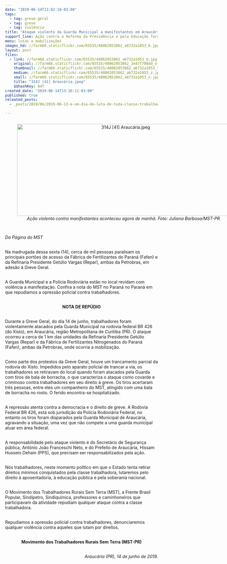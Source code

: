 ```yaml
---
date: "2019-06-14T13:02:18-03:00"
tags:
  - tag: greve-geral
  - tag: greve
  - tag: violência
title: "Ataque violento da Guarda Municipal a manifestantes em Araucária (PR)\n"
support_line: Ação contra a Reforma da Previdência e pela Educação foram reprimidas com violência
menu: lutas e mobilizações
images_hd: //farm66.staticflickr.com/65535/48062053862_a6732a1053_b.jpg
layout: post
files:
  - link: //farm66.staticflickr.com/65535/48062053862_a6732a1053_b.jpg
    original: //farm66.staticflickr.com/65535/48062053862_3e47f708dd_o.jpg
    thumbnail: //farm66.staticflickr.com/65535/48062053862_a6732a1053_t.jpg
    medium: //farm66.staticflickr.com/65535/48062053862_a6732a1053_z.jpg
    small: //farm66.staticflickr.com/65535/48062053862_a6732a1053_n.jpg
    title: "314J [41] Araucária.jpeg"
    $$hashKey: 04T
created_date: "2019-06-14T13:16:11-03:00"
published: true
releated_posts:
  - _posts/2019/06/2019-06-13-e-um-dia-de-luta-de-toda-classe-trabalhadora.md

---
```

<div style="text-align:center">
<figure class="image" style="display:inline-block"><img alt="314J [41] Araucária.jpeg" height="303" src="//farm66.staticflickr.com/65535/48062053862_a6732a1053_b.jpg" width="700" />
<figcaption><em>A&ccedil;&atilde;o violenta contra manifestantes aconteceu agora de manh&atilde;. Foto: Juliana Barbosa/MST-PR</em></figcaption>
</figure>
</div>

<p><br />
<em>Da P&aacute;gina do MST</em><br />
&nbsp;</p>

<p>Na madrugada dessa sexta (14), cerca de mil pessoas paralisam os principais port&otilde;es de acesso da F&aacute;brica de Fertilizantes do Paran&aacute; (Fafen) e da Refinaria Presidente Get&uacute;lio Vargas (Repar), ambas da Petrobras, em ades&atilde;o &agrave; Greve Geral.<br />
&nbsp;</p>

<p>A Guarda Municipal e a Pol&iacute;cia Rodovi&aacute;ria est&atilde;o no local revidam com viol&ecirc;ncia a manifesta&ccedil;&atilde;o. Confira a nota do MST no Paran&aacute; no Paran&aacute; em que repudiamos a opress&atilde;o policial contra trabalhadores.<br />
&nbsp;</p>

<p style="text-align: center;"><strong>NOTA DE REP&Uacute;DIO</strong><br />
&nbsp;</p>

<p>Durante a Greve Geral, do dia 14 de junho, trabalhadores foram violentamente atacados pela Guarda Municipal na rodovia federal BR 426 (do Xisto), em Arauc&aacute;ria, regi&atilde;o Metropolitana de Curitiba (PR). O ataque ocorreu a cerca de 1 km das unidades da Refinaria Presidente Get&uacute;lio Vargas (Repar) e da F&aacute;brica de Fertilizantes Nitrogenados do Paran&aacute; (Fafen), ambas da Petrobras, onde ocorria a mobiliza&ccedil;&atilde;o.<br />
&nbsp;</p>

<p>Como parte dos protestos da Greve Geral, houve um trancamento parcial da rodovia do Xisto. Impedidos pelo aparato policial de trancar a via, os trabalhadores se retiravam do local quando foram atacados pela Guarda com tiros de bala de borracha, o que caracteriza o ataque como covarde e criminoso contra trabalhadores em seu direito &agrave; greve. Os tiros acertaram tr&ecirc;s pessoas, entre eles um companheiro do MST, atingido com uma bala de borracha no rosto. O ferido encontra-se hospitalizado.<br />
&nbsp;</p>

<p>A repress&atilde;o atenta contra a democracia e o direito de greve. A Rodovia Federal BR 426, est&aacute; sob jurisdi&ccedil;&atilde;o da Pol&iacute;cia Rodovi&aacute;ria Federal, no entanto os tiros foram disparados pela Guarda Municipal de Arauc&aacute;ria, agravando a situa&ccedil;&atilde;o, uma vez que n&atilde;o compete a uma guarda municipal atuar em &aacute;rea federal.&nbsp;&nbsp;<br />
&nbsp;</p>

<p>A responsabilidade pelo ataque violento &eacute; do Secret&aacute;rio de Seguran&ccedil;a&nbsp; p&uacute;blica, Ant&ocirc;nio Jo&atilde;o Franceschi Neto, e do Prefeito de Arauc&aacute;ria, Hissam Hussein Dehain (PPS), que precisam ser responsabilizados pela a&ccedil;&atilde;o.<br />
&nbsp;</p>

<p>N&oacute;s trabalhadores, neste momento pol&iacute;tico em que o Estado tenta retirar direitos m&iacute;nimos conquistados pela classe trabalhadora, lutaremos pelo direito &agrave; aposentadoria, &agrave; educa&ccedil;&atilde;o p&uacute;blica e pela soberania nacional.&nbsp;<br />
&nbsp;</p>

<p>O Movimento dos Trabalhadores Rurais Sem Terra (MST), a Frente Brasil Popular, Sindipetro, Sindiqu&iacute;mica, professores e caminhoneiros que participavam da atividade repudiam qualquer ataque contra a classe trabalhadora.&nbsp;<br />
&nbsp;</p>

<p>Repudiamos a opress&atilde;o policial contra trabalhadores, denunciaremos qualquer viol&ecirc;ncia contra aqueles que lutam por direitos.&nbsp; &nbsp;</p>

<p style="text-align: center;"><br />
<strong>Movimento dos Trabalhadores Rurais Sem Terra (MST-PR)</strong><br />
&nbsp;</p>

<p style="text-align: right;"><em>Arauc&aacute;ria (PR), 14 de junho de 2019.</em><br />
&nbsp;</p>
